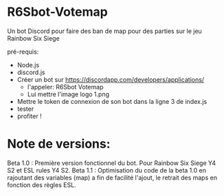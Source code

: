 # R6Sbot-Votemap
Un bot Discord pour faire des ban de map pour des parties sur le jeu Rainbow Six Siege


pré-requis:
 - Node.js
 - discord.js
 - Créer un bot sur https://discordapp.com/developers/applications/
      - l'appeler: R6Sbot Votemap
      - Lui mettre l'image logo 1.png
 - Mettre le token de connexion de son bot dans la ligne 3 de index.js
 - tester
 - profiter !


# Note de versions:
Beta 1.0 : Première version fonctionnel du bot. Pour Rainbow Six Siege Y4 S2 et ESL rules Y4 S2.
Beta 1.1 : Optimisation du code de la beta 1.0 en rajoutant des variables (map) a fin de facilité l'ajout, le retrait des maps en fonction des règles ESL.
